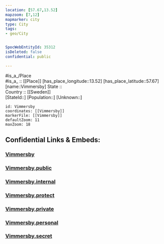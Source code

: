 ```yaml
---
location: [57.67,13.52] 
mapzoom: [7,12] 
mapmarker: city 
type: City
tags:
- geo/City


SpocWebEntityId: 35312
isDeleted: false
confidential: public

---
```

#is_a_/Place  
#is_a_ :: [[Place]] 
[has_place_longitude::13.52] 
[has_place_latitude::57.67] 
[name::Vimmersby] 
State ::  
Country :: [[Sweden]]  
[StateId::] 
[Population::] 
[Unknown::] 


```leaflet
id: Vimmersby
coordinates: [[Vimmersby]] 
markerFile: [[Vimmersby]] 
defaultZoom: 11 
maxZoom: 18
```


## Confidential Links & Embeds: 

### [Vimmersby](/_Standards/Earth/Continent/Europe/Europe~North/Sweden/Provinces~Sweden/Västra_Götaland/City/Vimmersby.md) 

### [Vimmersby.public](/_public/Earth/Continent/Europe/Europe~North/Sweden/Provinces~Sweden/Västra_Götaland/City/Vimmersby.public.md) 

### [Vimmersby.internal](/_internal/Earth/Continent/Europe/Europe~North/Sweden/Provinces~Sweden/Västra_Götaland/City/Vimmersby.internal.md) 

### [Vimmersby.protect](/_protect/Earth/Continent/Europe/Europe~North/Sweden/Provinces~Sweden/Västra_Götaland/City/Vimmersby.protect.md) 

### [Vimmersby.private](/_private/Earth/Continent/Europe/Europe~North/Sweden/Provinces~Sweden/Västra_Götaland/City/Vimmersby.private.md) 

### [Vimmersby.personal](/_personal/Earth/Continent/Europe/Europe~North/Sweden/Provinces~Sweden/Västra_Götaland/City/Vimmersby.personal.md) 

### [Vimmersby.secret](/_secret/Earth/Continent/Europe/Europe~North/Sweden/Provinces~Sweden/Västra_Götaland/City/Vimmersby.secret.md)

